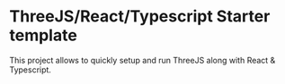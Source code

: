 # ThreeJS/React/Typescript Starter template

This project allows to quickly setup and run ThreeJS along with React & Typescript.

